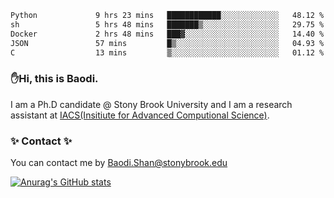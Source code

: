 <!--START_SECTION:waka-->

```txt
Python             9 hrs 23 mins   ████████████░░░░░░░░░░░░░   48.12 %
sh                 5 hrs 48 mins   ███████▒░░░░░░░░░░░░░░░░░   29.75 %
Docker             2 hrs 48 mins   ███▓░░░░░░░░░░░░░░░░░░░░░   14.40 %
JSON               57 mins         █▒░░░░░░░░░░░░░░░░░░░░░░░   04.93 %
C                  13 mins         ▒░░░░░░░░░░░░░░░░░░░░░░░░   01.12 %
```

<!--END_SECTION:waka-->

### ✋Hi, this is Baodi. 

I am a Ph.D candidate @ Stony Brook University and I am a research assistant at [IACS(Insitiute for Advanced Computional Science)](https://iacs.stonybrook.edu/).

### ✨ Contact ✨

You can contact me by [Baodi.Shan@stonybrook.edu](mailto:Baodi.Shan@stonybrook.edu)

[![Anurag's GitHub stats](https://github-readme-stats.vercel.app/api?username=lwshanbd&theme=jolly&show_icons=true&count_private=true&include_all_commits=true)](https://github.com/anuraghazra/github-readme-stats)



<!--
**lwshanbd/lwshanbd** is a ✨ _special_ ✨ repository because its `README.md` (this file) appears on your GitHub profile.

Here are some ideas to get you started:

- 🔭 I’m currently working on ...
- 🌱 I’m currently learning ...
- 👯 I’m looking to collaborate on ...
- 🤔 I’m looking for help with ...
- 💬 Ask me about ...
- 📫 How to reach me: ...
- 😄 Pronouns: ...
- ⚡ Fun fact: ...
-->
